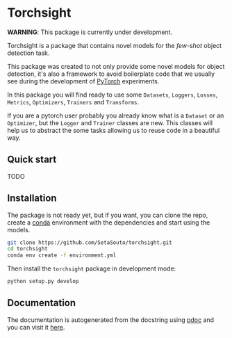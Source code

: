 # Torchsight

**WARNING**: This package is currently under development.

Torchsight is a package that contains novel models for the *few-shot* object detection task.

This package was created to not only provide some novel models for object detection, it's also
a framework to avoid boilerplate code that we usually see during the development of
[PyTorch](https://pytorch.org/) experiments.

In this package you will find ready to use some `Datasets`, `Loggers`, `Losses`, `Metrics`,
`Optimizers`, `Trainers` and `Transforms`.

If you are a pytorch user probably you already know what is a `Dataset` or an `Optimizer`, but
the `Logger` and `Trainer` classes are new. This classes will help us to abstract the some tasks
allowing us to reuse code in a beautiful way.

## Quick start

TODO

## Installation

The package is not ready yet, but if you want, you can clone the repo, create a [conda](https://www.anaconda.com/)
environment with the dependencies and start using the models.

```bash
git clone https://github.com/SetaSouto/torchsight.git
cd torchsight
conda env create -f environment.yml
```

Then install the `torchsight` package in development mode:

```bash
python setup.py develop
```

## Documentation

The documentation is autogenerated from the docstring using [pdoc](https://pdoc3.github.io/pdoc/) and you can
visit it [here](https://setasouto.github.io/torchsight/).